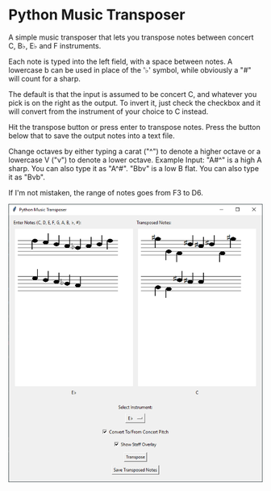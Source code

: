 # Python Music Transposer
A simple music transposer that lets you transpose notes between concert C, B♭, E♭ and F instruments. 

Each note is typed into the left field, with a space between notes. A lowercase b can be used in place of the '♭' symbol, while obviously a "#" will count for a sharp. 

The default is that the input is assumed to be concert C, and whatever you pick is on the right as the output. To invert it, just check the checkbox and it will convert from the instrument of your choice to C instead. 

Hit the transpose button or press enter to transpose notes. Press the button below that to save the output notes into a text file.

Change octaves by either typing a carat ("^") to denote a higher octave or a lowercase V ("v") to denote a lower octave. 
Example Input:
"A#^" is a high A sharp. You can also type it as "A^#".
"Bbv" is a low B flat. You can also type it as "Bvb". 

If I'm not mistaken, the range of notes goes from F3 to D6.

![Program image](https://github.com/foooooooooooooooooooooooooootw/Python-Music-Transposer/blob/main/transposer.png?raw=true)
